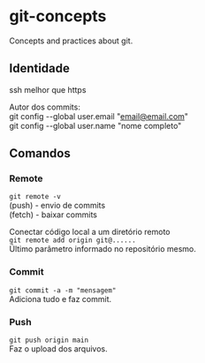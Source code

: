 # git-concepts
Concepts and practices about git.

## Identidade
ssh melhor que https

Autor dos commits:\
git config --global user.email "email@email.com"\
git config --global user.name "nome completo"

## Comandos
### Remote
`git remote -v`\
(push) - envio de commits\
(fetch) - baixar commits

Conectar código local a um diretório remoto\
`git remote add origin git@......`\
Último parâmetro informado no repositório mesmo.

### Commit
`git commit -a -m "mensagem"`\
Adiciona tudo e faz commit.

### Push
`git push origin main`\
Faz o upload dos arquivos.
